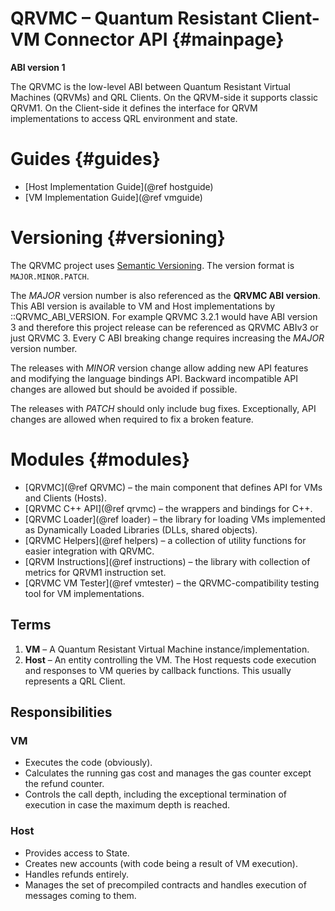 # QRVMC – Quantum Resistant Client-VM Connector API {#mainpage}

**ABI version 1**

The QRVMC is the low-level ABI between Quantum Resistant Virtual Machines (QRVMs) and 
QRL Clients. On the QRVM-side it supports classic QRVM1.
On the Client-side it defines the interface for QRVM implementations
to access QRL environment and state.


# Guides {#guides}

- [Host Implementation Guide](@ref hostguide)
- [VM Implementation Guide](@ref vmguide)


# Versioning {#versioning}

The QRVMC project uses [Semantic Versioning](https://semver.org).
The version format is `MAJOR.MINOR.PATCH`.

The _MAJOR_ version number is also referenced as the **QRVMC ABI version**.
This ABI version is available to VM and Host implementations by ::QRVMC_ABI_VERSION.
For example QRVMC 3.2.1 would have ABI version 3 and therefore this project release
can be referenced as QRVMC ABIv3 or just QRVMC 3.
Every C ABI breaking change requires increasing the _MAJOR_ version number.

The releases with _MINOR_ version change allow adding new API features
and modifying the language bindings API.
Backward incompatible API changes are allowed but should be avoided if possible.

The releases with _PATCH_ should only include bug fixes. Exceptionally,
API changes are allowed when required to fix a broken feature.


# Modules {#modules}

- [QRVMC](@ref QRVMC)
   – the main component that defines API for VMs and Clients (Hosts).
- [QRVMC C++ API](@ref qrvmc)
   – the wrappers and bindings for C++.
- [QRVMC Loader](@ref loader)
   – the library for loading VMs implemented as Dynamically Loaded Libraries (DLLs, shared objects).
- [QRVMC Helpers](@ref helpers)
   – a collection of utility functions for easier integration with QRVMC.
- [QRVM Instructions](@ref instructions)
   – the library with collection of metrics for QRVM1 instruction set.
- [QRVMC VM Tester](@ref vmtester)
   – the QRVMC-compatibility testing tool for VM implementations.

## Terms

1. **VM** – A Quantum Resistant Virtual Machine instance/implementation.
2. **Host** – An entity controlling the VM.
   The Host requests code execution and responses to VM queries by callback
   functions. This usually represents a QRL Client.


## Responsibilities

### VM

- Executes the code (obviously).
- Calculates the running gas cost and manages the gas counter except the refund
  counter.
- Controls the call depth, including the exceptional termination of execution
  in case the maximum depth is reached.


### Host

- Provides access to State.
- Creates new accounts (with code being a result of VM execution).
- Handles refunds entirely.
- Manages the set of precompiled contracts and handles execution of messages
  coming to them.
